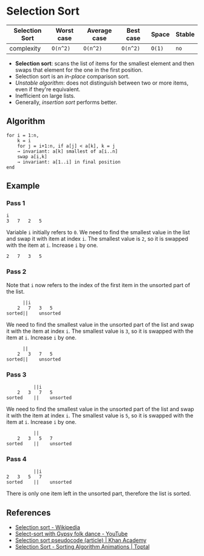 # Selection Sort

| Selection Sort | Worst case | Average case | Best case | Space  | Stable |
| -------------- | ---------- | ------------ | --------- | ------ | ------ |
| complexity     | `O(n^2)`   | `O(n^2)`     | `O(n^2)`  | `O(1)` | `no`   |

* **Selection sort**: scans the list of items for the smallest element and then
  swaps that element for the one in the first position.
* Selection sort is an *in-place* comparison sort.
* *Unstable algorithm*: does not distinguish between two or more items, even if
  they're equivalent.
* Inefficient on large lists.
* Generally, *insertion sort* performs better.

## Algorithm

```
for i = 1:n,
    k = i
    for j = i+1:n, if a[j] < a[k], k = j
    → invariant: a[k] smallest of a[i..n]
    swap a[i,k]
    → invariant: a[1..i] in final position
end
```

## Example

### Pass 1

```
i
3	7	2	5
```

Variable `i` initially refers to `0`. We need to find the smallest value in the list and swap it with item at index `i`. The smallest value is `2`, so it is swapped with the item at `i`. Increase `i` by one.

```
2	7	3	5
```

### Pass 2

Note that `i` now refers to the index of the first item in the unsorted part of the list.

```
 	  ||i
 	2	7	3	5
sorted||	unsorted
```

We need to find the smallest value in the unsorted part of the list and swap it with the item at index `i`. The smallest value is `3`, so it is swapped with the item at `i`. Increase `i` by one.

```
 	  ||
 	2	3	7	5
sorted||	unsorted
```

### Pass 3

```
 	 	  ||i
 	2	3	7	5
sorted 	  ||	unsorted
```

We need to find the smallest value in the unsorted part of the list and swap it with the item at index `i`. The smallest value is `5`, so it is swapped with the item at `i`. Increase `i` by one.

```
 	 	  ||
 	2	3	5	7
sorted 	  ||	unsorted
```

### Pass 4

```
 	 	  ||i
2	3	5	7
sorted 	  ||	unsorted
```

There is only one item left in the unsorted part, therefore the list is sorted.

## References

* [Selection sort - Wikipedia](https://en.wikipedia.org/wiki/Selection_sort)
* [Select-sort with Gypsy folk dance -
  YouTube](https://www.youtube.com/watch?v=Ns4TPTC8whw)
* [Selection sort pseudocode (article) | Khan
  Academy](https://www.khanacademy.org/computing/computer-science/algorithms/sorting-algorithms/a/selection-sort-pseudocode)
* [Selection Sort - Sorting Algorithm Animations |
  Toptal](https://www.toptal.com/developers/sorting-algorithms/selection-sort)
